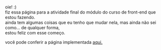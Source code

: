 oie! :)  
fiz essa página para a atividade final do módulo do curso de front-end que estou fazendo.  
ainda tem algumas coisas que eu tenho que mudar nela, mas ainda não sei como... de qualquer forma,  
estou feliz com esse começo.  
  
você pode conferir a página implementada [aqui.](https://limasthays.github.io/pagina-ecommerce/)
